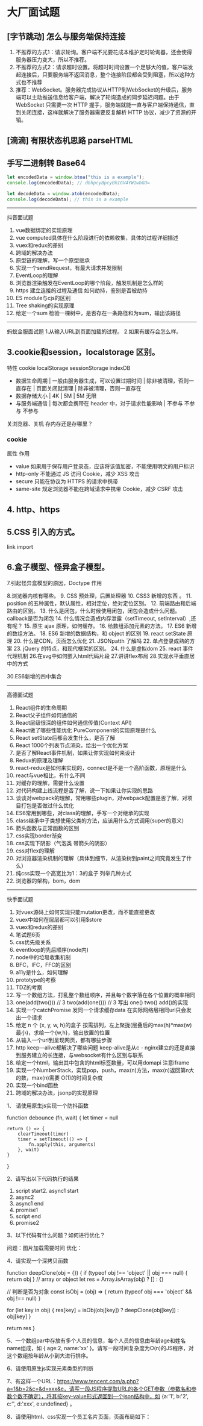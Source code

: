 # 大厂面试题

## [字节跳动] 怎么与服务端保持连接
1. 不推荐的方式1：请求轮询。客户端不光要花成本维护定时轮询器，还会使得服务器压力变大，所以不推荐。
2. 不推荐的方式2：请求超时设置。将超时时间设置一个足够大的值，客户端发起连接后，只要服务端不返回消息，整个连接阶段都会受到阻塞，所以这种方式也不推荐
3. 推荐：WebSocket。服务器完成协议从HTTP到WebSocket的升级后，服务端可以主动推送信息给客户端，解决了轮询造成的同步延迟问题。由于 WebSocket 只需要一次 HTTP 握手，服务端就能一直与客户端保持通信，直到关闭连接，这样就解决了服务器需要反复解析 HTTP 协议，减少了资源的开销。

## [滴滴] 有限状态机思路 parseHTML



## 手写二进制转 Base64

```js
let encodedData = window.btoa("this is a example");
console.log(encodedData); // dGhpcyBpcyBhIGV4YW1wbGU=

let decodeData = window.atob(encodedData);
console.log(decodeData); // this is a example
```







-----------

抖音面试题
1. vue数据绑定的实现原理
2. vue computed具体在什么阶段进行的依赖收集，具体的过程详细描述
3. vuex和redux的差别
4. 跨域的解决办法
5. 原型链的理解，写一个原型继承
6. 实现一个sendRequest，有最大请求并发限制
7. EventLoop的理解
8. 浏览器渲染触发在EventLoop的哪个阶段，触发机制是怎么样的
9. https 建立连接的过程及通信 如何劫持，鉴别是否被劫持
10. ES module与cjs的区别
11. Tree shaking的实现原理
12. 给定一个sum 检验一棵树中，是否存在一条路径和为sum，输出该路径


-------
蚂蚁金服面试题
1.从输入URL到页面加载的过程。
2.如果有缓存会怎么样。


## 3.cookie和session，localstorage 区别。

特性	cookie	localStorage	sessionStorage	indexDB

- 数据生命周期	| 一般由服务器生成，可以设置过期时间	| 除非被清理，否则一直存在 |	页面关闭就清理 |	除非被清理，否则一直存在
- 数据存储大小	| 4K |	5M |	5M	无限
- 与服务端通信	| 每次都会携带在 header 中，对于请求性能影响	| 不参与	不参与	不参与

关浏览器、关机
存内存还是存哪里？

### cookie
属性	作用
- value	如果用于保存用户登录态，应该将该值加密，不能使用明文的用户标识
- http-only	不能通过 JS 访问 Cookie，减少 XSS 攻击
- secure	只能在协议为 HTTPS 的请求中携带
- same-site	规定浏览器不能在跨域请求中携带 Cookie，减少 CSRF 攻击

## 4. http、https


## 5.CSS 引入的方式。
link  import


## 6.盒子模型、怪异盒子模型。

7.引起怪异盒模型的原因，Doctype 作用

8.浏览器内核有哪些。
9. CSS 预处理，后置处理器
10. CSS3 新增的东西 。
11. position 的五种属性，默认属性，相对定位，绝对定位区别。
12. 前端路由和后端路由的区别。
13. 什么是闭包，什么时候使用闭包，闭包会造成什么问题。callback是否为闭包
14. 什么情况会造成内存泄露（setTimeout, setInterval）,还有呢？
15. 原生 ajax 原理，如何缓存。
16. 给数组添加元素的方法。
17. ES6 新增的数组方法。
18. ES6 新增的数据结构，和 object 的区别
19. react setState 原理
20. 什么是CDN，页面怎么优化
21. JSONpatth 了解吗
22. 单点登录成熟的方案
23. jQuery 的特点，和现代框架的区别。
24. 什么是虚拟dom
25. react 事件代理机制
26.在svg中如何嵌入html代码片段
27.讲讲flex布局
28.实现水平垂直居中的方式

30.ES6新增的四中集合


---------
高德面试题
1. React组件的生命周期
2. React父子组件如何通信的
3. React层级很深的组件如何通信传值(Context API)
4. React做了哪些性能优化 PureComponent的实现原理是什么
5. React setState后都会发生什么，是否了解
6. React 1000个列表节点渲染，给出一个优化方案
7. 是否了解React事件机制，如果让你实现如何来设计
8. Redux的原理及理解
9. react-redux是如何来实现的，connect是不是一个高阶函数，原理是什么
10. react与vue相比，有什么不同
11. 对缓存的理解，需要什么设置
12. 对代码构建上线流程是否了解，说一下如果让你实现的思路
13. 谈谈对webpack的理解，常用哪些plugin，对webpack配置是否了解，对项目打包是否做过什么优化
14. ES6常用到哪些，对class的理解，手写一个对继承的实现
16. class继承中子类想使用父类的方法，应该用什么方式调用(super的意义)
17. 箭头函数与正常函数的区别
18. css实现border渐变
19. css实现下阴影（气泡类 带箭头的阴影）
20. css对flex的理解
21. 对浏览器渲染机制的理解（具体到细节，从渲染树到paint之间究竟发生了什么）
22. 纯css实现一个高宽比为1：3的盒子 列举几种方式
23. 浏览器的架构，bom，dom

----
快手面试题
1. 对vuex源码上如何实现只能mutation更改，而不能直接更改
2. vuex中如何在层层都可以引用$store
3. vuex和redux的差别
4. 笔试题6页
5. css优先级关系
6. eventloop的先后顺序(node内)
7. node中的垃圾收集机制
8. BFC，IFC，FFC的区别
9. a11y是什么，如何理解
10. prototype的考察
11. TDZ的考察
12. 写一个数组方法，打乱整个数组顺序，并且每个数字落在各个位置的概率相同
13. one(add(two())) // 3 two(add(one())) // 3 写出 one() two() add()的实现
14. 实现一个catchPromise 发同一个请求缓存data 在实际网络层相同url只会发出一个请求
15. 给定 n 个 {x, y, w, h}的盒子 按需排列，左上聚拢(层叠后的max(h)*max(w)最小)，求给一个{w,h}，输出放置的位置
16. 从输入一个url到呈现网页，都有哪些步骤
17. http keep—alive都解决了哪些问题 keep-alive是从c - nginx建立的还是直接到服务建立的长连接，与websocket有什么区别与联系
18. 给定一个html，输出其中包含的html标签数量，可以用domapi 注意iframe
19. 实现一个NumberStack，实现pop，push，max(n)方法，max(n)返回第n大的数，max(n)需要 O(1)的时间复杂度
20. 实现一个bind函数
21. 跨域的解决办法，jsonp的实现原理













1、	请使用原生js实现一个防抖函数

function debounce (fn, wait) {	let timer = null
    
    return () => {
    	clearTimeout(timer)
      	timer = setTimeout(() => {
        	fn.apply(this, arguments)
        }, wait)
    }
}


2、请写出以下代码执行的结果
​​

1. script start2. async1 start
3. async2
4. async1 end
5. promise1
6. script end
7. promise2


3、以下代码有什么问题？如何进行优化？
​​

问题：图片加载需要时间
优化：

4、请实现一个深拷贝函数

function deepClone(obj = {}) {  if (typeof obj !== 'object' || obj === null) {
      return obj
  }
  // array or object
  let res = Array.isArray(obj) ? [] : {}
  
  // 判断是否为对象
  const isObj = (obj) => {
  	return (typeof obj === 'object' && obj !== null)
  }
  
  for (let key in obj) {
  	res[key] = isObj(obj[key]) ? deepClone(obj[key]) : obj[key]
  }
  
  return res
}


5、一个数组par中存放有多个人员的信息，每个人员的信息由年龄age和姓名name组成，如 { age:2, name:'xx' }。请写一段时间复杂度为O(n)的JS程序，对这个数组按年龄从小到大进行排序。





6、请使用原生js实现元素类型的判断

7、有这样一个URL：https://www.tencent.com/a.php?a=1&b=2&c=&d=xxx&e，请写一段JS程序提取URL的各个GET参数（参数名和参数个数不确定），将其按key-value形式返回到一个json结构中，如 {a:'1', b:'2', c:'', d:'xxx', e:undefined} 。

8、请使用html、css实现一个员工名片页面，页面布局如下：
​​
	

